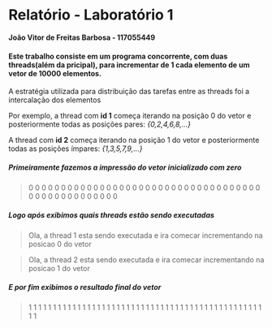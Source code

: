 # Relatório - Laboratório 1

**João Vitor de Freitas Barbosa - 117055449**

#### Este trabalho consiste em um programa concorrente, com duas threads(além da pricipal), para incrementar de 1 cada elemento de um vetor de 10000 elementos.

A estratégia utilizada para distribuição das tarefas entre as threads foi a intercalação dos elementos

Por exemplo, a thread com **id 1** começa iterando na posição 0 do vetor e posteriormente todas as posições pares: _{0,2,4,6,8,...}_  

A thread com **id 2** começa iterando na posição 1 do vetor e posteriormente todas as posições ímpares: _{1,3,5,7,9,...}_


##### Primeiramente fazemos a impressão do vetor inicializado com zero
> 0 0 0 0 0 0 0 0 0 0 0 0 0 0 0 0 0 0 0 0 0 0 0 0 0 0 0 0 0 0 0 0 0 0 0 0 0 0 0 0 0 0 0 0 0 0 0 0 0 0 

##### Logo após exibimos quais threads estão sendo executadas
> Ola, a thread 1 esta sendo executada e ira comecar incrementando na posicao 0 do vetor  

> Ola, a thread 2 esta sendo executada e ira comecar incrementando na posicao 1 do vetor

##### E por fim exibimos o resultado final do vetor
> 1 1 1 1 1 1 1 1 1 1 1 1 1 1 1 1 1 1 1 1 1 1 1 1 1 1 1 1 1 1 1 1 1 1 1 1 1 1 1 1 1 1 1 1 1 1 1 1 1 1 
